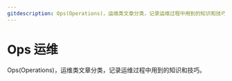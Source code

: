 ```yaml
---
gitdescription: Ops(Operations)，运维类文章分类，记录运维过程中用到的知识和技巧。
---
```


# Ops 运维

Ops(Operations)，运维类文章分类，记录运维过程中用到的知识和技巧。
